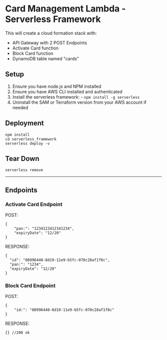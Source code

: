 # Card Management Lambda - Serverless Framework

This will create a cloud formation stack with:

- API Gateway with 2 POST Endpoints
- Activate Card function
- Block Card function
- DynamoDB table named "cards"

## Setup

1. Ensure you have node.js and NPM installed
2. Ensure you have AWS CLI installed and authenticated
3. Install the serverless framework: - `npm install -g serverless`
4. Uninstall the SAM or Terraform version from your AWS account if needed

## Deployment
    npm install
    cd serverless_framework
    serverless deploy -v


## Tear Down
    serverless remove

---------------

## Endpoints

### Activate Card Endpoint

POST:

    {
    	"pan:": "1234123412341234",
    	"expiryDate": "12/20"
    }

RESPONSE:

    {
      "id": "08996440-8d19-11e9-b5fc-070c28af1f8c",
      "pan:": "1234",
      "expiryDate": "12/20"
    }

### Block Card Endpoint

POST:

    {
    	"id:": "08996440-8d19-11e9-b5fc-070c28af1f8c"
    }

RESPONSE:

    {} //200 ok
